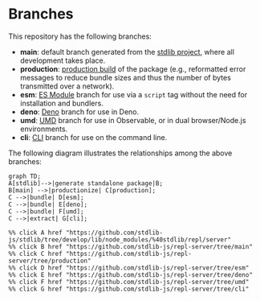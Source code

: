 <!--

@license Apache-2.0

Copyright (c) 2023 The Stdlib Authors.

Licensed under the Apache License, Version 2.0 (the "License");
you may not use this file except in compliance with the License.
You may obtain a copy of the License at

    http://www.apache.org/licenses/LICENSE-2.0

Unless required by applicable law or agreed to in writing, software
distributed under the License is distributed on an "AS IS" BASIS,
WITHOUT WARRANTIES OR CONDITIONS OF ANY KIND, either express or implied.
See the License for the specific language governing permissions and
limitations under the License.

-->

# Branches

This repository has the following branches:

-   **main**: default branch generated from the [stdlib project][stdlib-url], where all development takes place.
-   **production**: [production build][production-url] of the package (e.g., reformatted error messages to reduce bundle sizes and thus the number of bytes transmitted over a network).
-   **esm**: [ES Module][esm-url] branch for use via a `script` tag without the need for installation and bundlers.
-   **deno**: [Deno][deno-url] branch for use in Deno.
-   **umd**: [UMD][umd-url] branch for use in Observable, or in dual browser/Node.js environments.
-   **cli**: [CLI][cli-url] branch for use on the command line.

The following diagram illustrates the relationships among the above branches:

```mermaid
graph TD;
A[stdlib]-->|generate standalone package|B;
B[main] -->|productionize| C[production];
C -->|bundle| D[esm];
C -->|bundle| E[deno];
C -->|bundle| F[umd];
C -->|extract| G[cli];

%% click A href "https://github.com/stdlib-js/stdlib/tree/develop/lib/node_modules/%40stdlib/repl/server"
%% click B href "https://github.com/stdlib-js/repl-server/tree/main"
%% click C href "https://github.com/stdlib-js/repl-server/tree/production"
%% click D href "https://github.com/stdlib-js/repl-server/tree/esm"
%% click E href "https://github.com/stdlib-js/repl-server/tree/deno"
%% click F href "https://github.com/stdlib-js/repl-server/tree/umd"
%% click G href "https://github.com/stdlib-js/repl-server/tree/cli"
```

[stdlib-url]: https://github.com/stdlib-js/stdlib/tree/develop/lib/node_modules/%40stdlib/repl/server
[production-url]: https://github.com/stdlib-js/repl-server/tree/production
[deno-url]: https://github.com/stdlib-js/repl-server/tree/deno
[umd-url]: https://github.com/stdlib-js/repl-server/tree/umd
[esm-url]: https://github.com/stdlib-js/repl-server/tree/esm
[cli-url]: https://github.com/stdlib-js/repl-server/tree/cli
